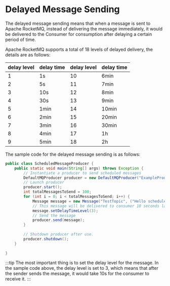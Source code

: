 # Delayed Message Sending

The delayed message sending means that when a message is sent to Apache RocketMQ, instead of delivering the message immediately, it would be delivered to the Consumer for consumption after delaying a certain period of time.

Apache RocketMQ supports a total of 18 levels of delayed delivery, the details are as follows:

| delay level | delay time | delay level | delay time |
|-------------------|------|-------------------|-------|
| 1                 | 1s   | 10                | 6min  |
| 2                 | 5s   | 11                | 7min  |
| 3                 | 10s  | 12                | 8min  |
| 4                 | 30s  | 13                | 9min  |
| 5                 | 1min | 14                | 10min |
| 6                 | 2min | 15                | 20min |
| 7                 | 3min | 16                | 30min |
| 8                 | 4min | 17                | 1h    |
| 9                 | 5min | 18                | 2h    |

The sample code for the delayed message sending is as follows:

```java
public class ScheduledMessageProducer {
    public static void main(String[] args) throws Exception {
        // Instantiate a producer to send scheduled messages
        DefaultMQProducer producer = new DefaultMQProducer("ExampleProducerGroup");
        // Launch producer
        producer.start();
        int totalMessagesToSend = 100;
        for (int i = 0; i < totalMessagesToSend; i++) {
            Message message = new Message("TestTopic", ("Hello scheduled message " + i).getBytes());
            // This message will be delivered to consumer 10 seconds later.
            message.setDelayTimeLevel(3);
            // Send the message
            producer.send(message);
        }
        
        // Shutdown producer after use.
        producer.shutdown();
    }
    
}
```
:::tip
The most important thing is to set the delay level for the message. In the sample code above, the delay level is set to 3, which means that after the sender sends the message, it would take 10s for the consumer to receive it.
:::